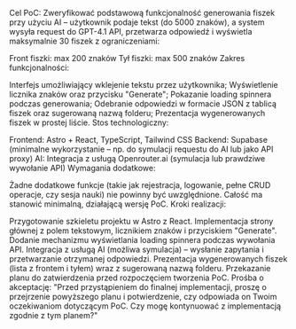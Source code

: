 Cel PoC:
Zweryfikować podstawową funkcjonalność generowania fiszek przy użyciu AI – użytkownik podaje tekst (do 5000 znaków), a system wysyła request do GPT-4.1 API, przetwarza odpowiedź i wyświetla maksymalnie 30 fiszek z ograniczeniami:

Front fiszki: max 200 znaków
Tył fiszki: max 500 znaków
Zakres funkcjonalności:

Interfejs umożliwiający wklejenie tekstu przez użytkownika;
Wyświetlenie licznika znaków oraz przycisku "Generate";
Pokazanie loading spinnera podczas generowania;
Odebranie odpowiedzi w formacie JSON z tablicą fiszek oraz sugerowaną nazwą folderu;
Prezentacja wygenerowanych fiszek w prostej liście.
Stos technologiczny:

Frontend: Astro + React, TypeScript, Tailwind CSS
Backend: Supabase (minimalne wykorzystanie – np. do symulacji requestu do AI lub jako API proxy)
AI: Integracja z usługą Openrouter.ai (symulacja lub prawdziwe wywołanie API)
Wymagania dodatkowe:

Żadne dodatkowe funkcje (takie jak rejestracja, logowanie, pełne CRUD operacje, czy sesja nauki) nie powinny być uwzględnione.
Całość ma stanowić minimalną, działającą wersję PoC.
Kroki realizacji:

Przygotowanie szkieletu projektu w Astro z React.
Implementacja strony głównej z polem tekstowym, licznikiem znaków i przyciskiem "Generate".
Dodanie mechanizmu wyświetlania loading spinnera podczas wywołania API.
Integracja z usługą AI (możliwa symulacja) – wysłanie zapytania i przetwarzanie otrzymanej odpowiedzi.
Prezentacja wygenerowanych fiszek (lista z frontem i tyłem) wraz z sugerowaną nazwą folderu.
Przekazanie planu do zatwierdzenia przed rozpoczęciem tworzenia PoC.
Prośba o akceptację:
"Przed przystąpieniem do finalnej implementacji, proszę o przejrzenie powyższego planu i potwierdzenie, czy odpowiada on Twoim oczekiwaniom dotyczącym PoC. Czy mogę kontynuować z implementacją zgodnie z tym planem?"
